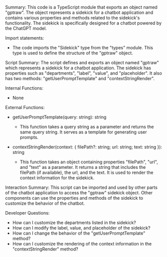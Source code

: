 Summary:
This code is a TypeScript module that exports an object named "gptraw". The object represents a sidekick for a chatbot application and contains various properties and methods related to the sidekick's functionality. The sidekick is specifically designed for a chatbot powered by the ChatGPT model.

Import statements:
- The code imports the "Sidekick" type from the "types" module. This type is used to define the structure of the "gptraw" object.

Script Summary:
The script defines and exports an object named "gptraw" which represents a sidekick for a chatbot application. The sidekick has properties such as "departments", "label", "value", and "placeholder". It also has two methods: "getUserPromptTemplate" and "contextStringRender".

Internal Functions:
- None

External Functions:
- getUserPromptTemplate(query: string): string
  - This function takes a query string as a parameter and returns the same query string. It serves as a template for generating user prompts.

- contextStringRender(context: { filePath?: string; url: string; text: string }): string
  - This function takes an object containing properties "filePath", "url", and "text" as a parameter. It returns a string that includes the filePath (if available), the url, and the text. It is used to render the context information for the sidekick.

Interaction Summary:
This script can be imported and used by other parts of the chatbot application to access the "gptraw" sidekick object. Other components can use the properties and methods of the sidekick to customize the behavior of the chatbot.

Developer Questions:
- How can I customize the departments listed in the sidekick?
- How can I modify the label, value, and placeholder of the sidekick?
- How can I change the behavior of the "getUserPromptTemplate" method?
- How can I customize the rendering of the context information in the "contextStringRender" method?